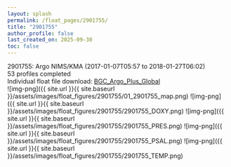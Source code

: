 ```yaml
---
layout: splash
permalink: /float_pages/2901755/
title: "2901755"
author_profile: false
last_created_on: 2025-09-30
toc: false
---
```

 
2901755: Argo NIMS/KMA (2017-01-07T05:57 to 2018-01-27T06:02)\
53 profiles completed\
Individual float file download: [BGC_Argo_Plus_Global](https://ftp.soest.hawaii.edu/bgc_argo_plus/Individual_Floats/outliers_removed/2901755_Sprof_processed.nc)\
![img-png]({{ site.url }}{{ site.baseurl }}/assets/images/float_figures/2901755/01_2901755_map.png)
![img-png]({{ site.url }}{{ site.baseurl }}/assets/images/float_figures/2901755/2901755_DOXY.png)
![img-png]({{ site.url }}{{ site.baseurl }}/assets/images/float_figures/2901755/2901755_PRES.png)
![img-png]({{ site.url }}{{ site.baseurl }}/assets/images/float_figures/2901755/2901755_PSAL.png)
![img-png]({{ site.url }}{{ site.baseurl }}/assets/images/float_figures/2901755/2901755_TEMP.png)
